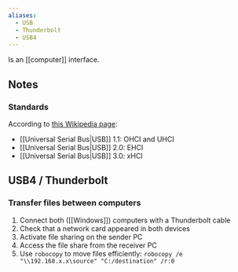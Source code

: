 ```yaml
---
aliases:
  - USB
  - Thunderbolt
  - USB4
---
```

Is an [[computer]] interface.
## Notes
### Standards
According to [this Wikipedia page](<https://en.wikipedia.org/wiki/Host_controller_interface_(USB%2C_Firewire)>):
- [[Universal Serial Bus|USB]] 1.1: OHCI and UHCI
- [[Universal Serial Bus|USB]] 2.0: EHCI
- [[Universal Serial Bus|USB]] 3.0: xHCI
## USB4 / Thunderbolt
### Transfer files between computers
1. Connect both ([[Windows]]) computers with a Thunderbolt cable
2. Check that a network card appeared in both devices
3. Activate file sharing on the sender PC
4. Access the file share from the receiver PC
5. Use `robocopy` to move files efficiently: `robocopy /e "\\192.168.x.x\source" "C:/destination" /r:0`